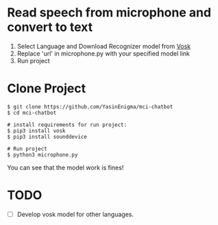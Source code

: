 # Read speech from microphone and convert to text
1. Select Language and Download Recognizer model from [Vosk](https://alphacephei.com/vosk/models)
2. Replace 'url' in microphone.py with your specified model link
3. Run project

# Clone Project 
```
$ git clone https://github.com/YasinEnigma/mci-chatbot
$ cd mci-chatbot

# install requirements for run project:
$ pip3 install vosk
$ pip3 install sounddevice 

# Run project
$ python3 microphone.py

```

You can see that the model work is fines!

# TODO
- [ ] Develop vosk model for other languages.
